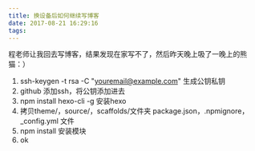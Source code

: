 ```yaml
---
title: 换设备后如何继续写博客
date: 2017-08-21 16:29:16
tags:
---
```

程老师让我回去写博客，结果发现在家写不了，然后昨天晚上吸了一晚上的熊猫：）
1. ssh-keygen -t rsa -C "youremail@example.com" 生成公钥私钥
2. github 添加ssh，将公钥添加进去
3. npm install hexo-cli -g 安装hexo
4. 拷贝theme/，source/，scaffolds/文件夹
package.json，.npmignore，_config.yml 文件
5. npm install 安装模块
6. ok
